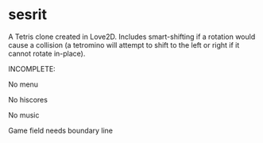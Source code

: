 # sesrit
A Tetris clone created in Love2D. Includes smart-shifting if a rotation would cause a collision (a tetromino will attempt to shift to the left or right if it cannot rotate in-place).

INCOMPLETE:

No menu

No hiscores

No music

Game field needs boundary line
